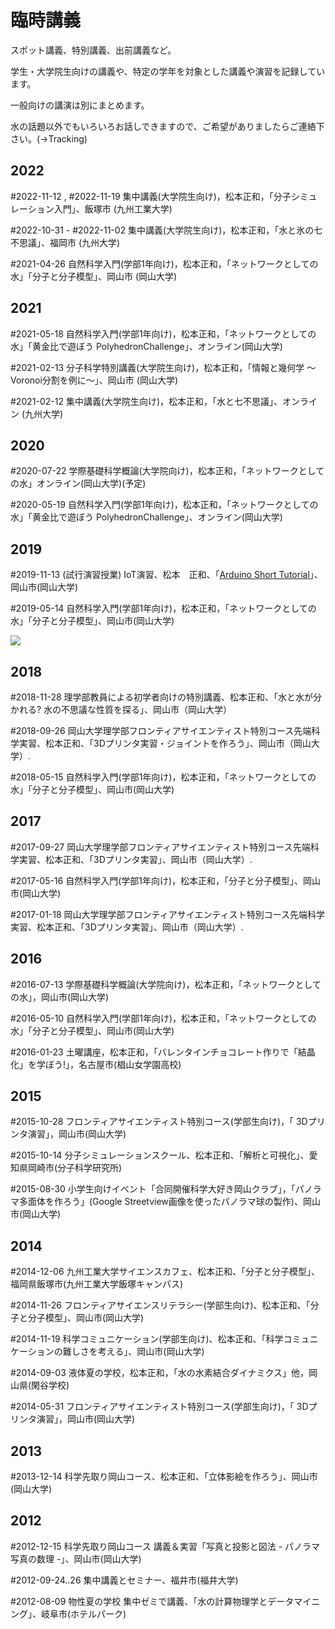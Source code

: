 # 臨時講義

スポット講義、特別講義、出前講義など。

学生・大学院生向けの講義や、特定の学年を対象とした講義や演習を記録しています。

一般向けの講演は別にまとめます。

水の話題以外でもいろいろお話しできますので、ご希望がありましたらご連絡下さい。(→Tracking)


## 2022

#2022-11-12 , #2022-11-19 集中講義(大学院生向け)，松本正和，「分子シミュレーション入門」、飯塚市 (九州工業大学)

#2022-10-31 - #2022-11-02 集中講義(大学院生向け)，松本正和，「水と氷の七不思議」、福岡市 (九州大学)

#2021-04-26 自然科学入門(学部1年向け)，松本正和，「ネットワークとしての水」「分子と分子模型」、岡山市 (岡山大学)

## 2021

#2021-05-18 自然科学入門(学部1年向け)，松本正和，「ネットワークとしての水」「黄金比で遊ぼう PolyhedronChallenge」、オンライン(岡山大学)

#2021-02-13 分子科学特別講義(大学院生向け)，松本正和，「情報と幾何学 〜Voronoi分割を例に〜」、岡山市 (岡山大学)

#2021-02-12 集中講義(大学院生向け)，松本正和，「水と七不思議」、オンライン (九州大学)

## 2020

#2020-07-22 学際基礎科学概論(大学院向け)，松本正和，「ネットワークとしての水」オンライン(岡山大学)(予定)

#2020-05-19 自然科学入門(学部1年向け)，松本正和，「ネットワークとしての水」「黄金比で遊ぼう PolyhedronChallenge」、オンライン(岡山大学)

## 2019

#2019-11-13 (試行演習授業) IoT演習、松本　正和、「[Arduino Short Tutorial](https://github.com/vitroid/ArduinoTutorials)」、岡山市(岡山大学)

#2019-05-14 自然科学入門(学部1年向け)，松本正和，「ネットワークとしての水」「分子と分子模型」、岡山市(岡山大学)

![](https://i.gyazo.com/7e3296f6ffeda1ab930217ffbdb3234e.jpg)

## 2018

#2018-11-28 理学部教員による初学者向けの特別講義、松本正和、「水と水が分かれる? 水の不思議な性質を探る」、岡山市（岡山大学）

#2018-09-26 岡山大学理学部フロンティアサイエンティスト特別コース先端科学実習、松本正和、「3Dプリンタ実習・ジョイントを作ろう」、岡山市（岡山大学）.

#2018-05-15 自然科学入門(学部1年向け)，松本正和，「ネットワークとしての水」「分子と分子模型」、岡山市(岡山大学)

## 2017

#2017-09-27 岡山大学理学部フロンティアサイエンティスト特別コース先端科学実習、松本正和、「3Dプリンタ実習」、岡山市（岡山大学）.

#2017-05-16 自然科学入門(学部1年向け)，松本正和，「分子と分子模型」、岡山市(岡山大学)

#2017-01-18 岡山大学理学部フロンティアサイエンティスト特別コース先端科学実習、松本正和、「3Dプリンタ実習」、岡山市（岡山大学）.

## 2016

#2016-07-13 学際基礎科学概論(大学院向け)，松本正和，「ネットワークとしての水」，岡山市(岡山大学)

#2016-05-10 自然科学入門(学部1年向け)，松本正和，「ネットワークとしての水」「分子と分子模型」、岡山市(岡山大学)

#2016-01-23 土曜講座，松本正和，「バレンタインチョコレート作りで「結晶化」を学ぼう!」，名古屋市(椙山女学園高校)

## 2015

#2015-10-28 フロンティアサイエンティスト特別コース(学部生向け)，「 3Dプリンタ演習」，岡山市(岡山大学)

#2015-10-14 分子シミュレーションスクール、松本正和、「解析と可視化」、愛知県岡崎市(分子科学研究所)

#2015-08-30 小学生向けイベント「合同開催科学大好き岡山クラブ」，「パノラマ多面体を作ろう」(Google Streetview画像を使ったパノラマ球の製作)、岡山市(岡山大学)

## 2014

#2014-12-06 九州工業大学サイエンスカフェ、松本正和、「分子と分子模型」、福岡県飯塚市(九州工業大学飯塚キャンパス)

#2014-11-26 フロンティアサイエンスリテラシー(学部生向け)、松本正和、「分子と分子模型」、岡山市(岡山大学)

#2014-11-19 科学コミュニケーション(学部生向け)、松本正和、「科学コミュニケーションの難しさを考える」、岡山市(岡山大学)

#2014-09-03 液体夏の学校，松本正和，「水の水素結合ダイナミクス」他，岡山県(閑谷学校)

#2014-05-31 フロンティアサイエンティスト特別コース(学部生向け)，「 3Dプリンタ演習」，岡山市(岡山大学)

## 2013

#2013-12-14 科学先取り岡山コース、松本正和、「立体影絵を作ろう」、岡山市(岡山大学)

## 2012

#2012-12-15 科学先取り岡山コース 講義＆実習「写真と投影と図法 - パノラマ写真の数理 -」、岡山市(岡山大学)

#2012-09-24..26 集中講義とセミナー、福井市(福井大学)

#2012-08-09 物性夏の学校 集中ゼミで講義、「水の計算物理学とデータマイニング」、岐阜市(ホテルパーク)
